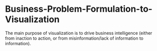 # Business-Problem-Formulation-to-Visualization
The main purpose of visualization is to drive business intelligence (either from inaction to action, or from misinformation/lack of information to information).
